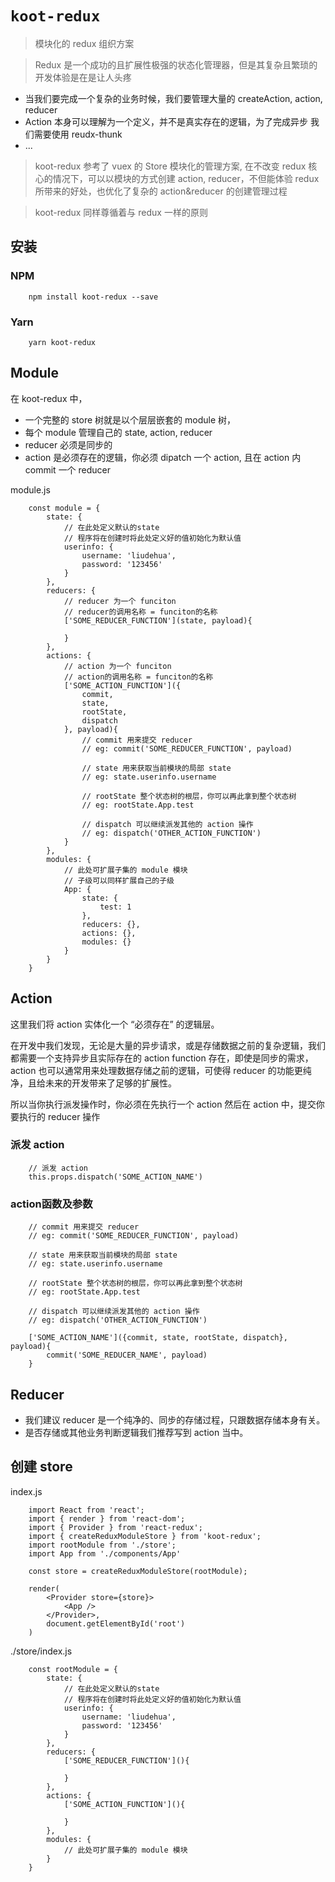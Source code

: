# `koot-redux`

> 模块化的 redux 组织方案

> Redux 是一个成功的且扩展性极强的状态化管理器，但是其复杂且繁琐的开发体验是在是让人头疼

* 当我们要完成一个复杂的业务时候，我们要管理大量的 createAction, action, reducer
* Action 本身可以理解为一个定义，并不是真实存在的逻辑，为了完成异步 我们需要使用 reudx-thunk
* ...

> koot-redux 参考了 vuex 的 Store 模块化的管理方案, 在不改变 redux 核心的情况下，可以以模块的方式创建 action, reducer，不但能体验 redux 所带来的好处，也优化了复杂的 action&reducer 的创建管理过程

> koot-redux 同样尊循着与 redux 一样的原则

## 安装

### NPM
```
    npm install koot-redux --save
```

### Yarn
```
    yarn koot-redux
```

## Module
在 koot-redux 中，
* 一个完整的 store 树就是以个层层嵌套的 module 树，
* 每个 module 管理自己的 state, action, reducer
* reducer 必须是同步的
* action 是必须存在的逻辑，你必须 dipatch 一个 action, 且在 action 内 commit 一个 reducer

module.js

```
    const module = {
        state: {
            // 在此处定义默认的state
            // 程序将在创建时将此处定义好的值初始化为默认值
            userinfo: {
                username: 'liudehua',
                password: '123456'
            }
        },
        reducers: {
            // reducer 为一个 funciton
            // reducer的调用名称 = funciton的名称
            ['SOME_REDUCER_FUNCTION'](state, payload){

            }
        },
        actions: {
            // action 为一个 funciton
            // action的调用名称 = funciton的名称
            ['SOME_ACTION_FUNCTION']({
                commit,
                state,
                rootState,
                dispatch
            }, payload){
                // commit 用来提交 reducer
                // eg: commit('SOME_REDUCER_FUNCTION', payload)

                // state 用来获取当前模块的局部 state
                // eg: state.userinfo.username

                // rootState 整个状态树的根层，你可以再此拿到整个状态树
                // eg: rootState.App.test

                // dispatch 可以继续派发其他的 action 操作
                // eg: dispatch('OTHER_ACTION_FUNCTION')
            }
        },
        modules: {
            // 此处可扩展子集的 module 模块
            // 子级可以同样扩展自己的子级
            App: {
                state: {
                    test: 1
                },
                reducers: {},
                actions: {},
                modules: {}
            }
        }
    }
```

## Action

这里我们将 action 实体化一个 “必须存在” 的逻辑层。

在开发中我们发现，无论是大量的异步请求，或是存储数据之前的复杂逻辑，我们都需要一个支持异步且实际存在的 action function 存在，即使是同步的需求，action 也可以通常用来处理数据存储之前的逻辑，可使得 reducer 的功能更纯净，且给未来的开发带来了足够的扩展性。

所以当你执行派发操作时，你必须在先执行一个 action
然后在 action 中，提交你要执行的 reducer 操作

### 派发 action
```
    // 派发 action
    this.props.dispatch('SOME_ACTION_NAME')
```

### action函数及参数
```
    // commit 用来提交 reducer
    // eg: commit('SOME_REDUCER_FUNCTION', payload)

    // state 用来获取当前模块的局部 state
    // eg: state.userinfo.username

    // rootState 整个状态树的根层，你可以再此拿到整个状态树
    // eg: rootState.App.test

    // dispatch 可以继续派发其他的 action 操作
    // eg: dispatch('OTHER_ACTION_FUNCTION')

    ['SOME_ACTION_NAME']({commit, state, rootState, dispatch}, payload){
        commit('SOME_REDUCER_NAME', payload)
    }
```

## Reducer

* 我们建议 reducer 是一个纯净的、同步的存储过程，只跟数据存储本身有关。
* 是否存储或其他业务判断逻辑我们推荐写到 action 当中。

## 创建 store 

index.js
```
    import React from 'react';
    import { render } from 'react-dom';
    import { Provider } from 'react-redux';
    import { createReduxModuleStore } from 'koot-redux';
    import rootModule from './store';
    import App from './components/App'

    const store = createReduxModuleStore(rootModule);

    render(
        <Provider store={store}>
            <App />
        </Provider>,
        document.getElementById('root')
    )
```

./store/index.js
```
    const rootModule = {
        state: {
            // 在此处定义默认的state
            // 程序将在创建时将此处定义好的值初始化为默认值
            userinfo: {
                username: 'liudehua',
                password: '123456'
            }
        },
        reducers: {
            ['SOME_REDUCER_FUNCTION'](){

            }
        },
        actions: {
            ['SOME_ACTION_FUNCTION'](){

            }
        },
        modules: {
            // 此处可扩展子集的 module 模块
        }
    }
```

